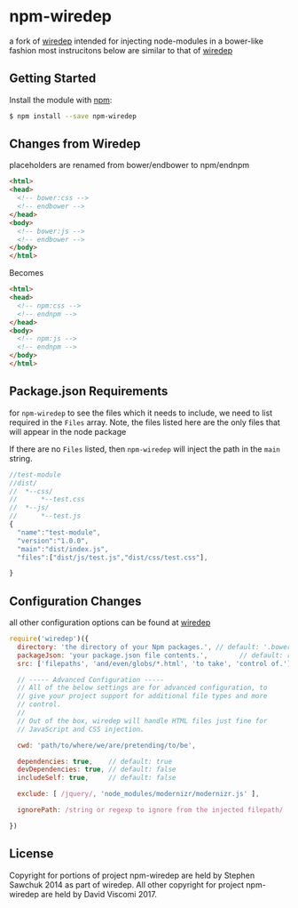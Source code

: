 # npm-wiredep
a fork of [wiredep](https://github.com/taptapship/wiredep) intended for injecting node-modules in a bower-like fashion
most instrucitons below are similar to that of [wiredep](https://github.com/taptapship/wiredep)

## Getting Started
Install the module with [npm](https://npmjs.org):


```bash
$ npm install --save npm-wiredep
```

## Changes from Wiredep
placeholders are renamed from bower/endbower to npm/endnpm

```html
<html>
<head>
  <!-- bower:css -->
  <!-- endbower -->
</head>
<body>
  <!-- bower:js -->
  <!-- endbower -->
</body>
</html>
```

Becomes

```html
<html>
<head>
  <!-- npm:css -->
  <!-- endnpm -->
</head>
<body>
  <!-- npm:js -->
  <!-- endnpm -->
</body>
</html>
```


## Package.json Requirements
for `npm-wiredep` to see the files which it needs to include, we need to list required in the `Files` array. Note, the files listed here are the only files that will appear in the node package

If there are no `Files` listed, then `npm-wiredep` will inject the path in the `main` string.

```js
//test-module
//dist/
//  *--css/
//      *--test.css
//  *--js/
//      *--test.js
{
  "name":"test-module",
  "version":"1.0.0",
  "main":"dist/index.js",
  "files":["dist/js/test.js","dist/css/test.css"],

}

```

## Configuration Changes
all other configuration options can be found at [wiredep](https://github.com/taptapship/wiredep)

```js
require('wiredep')({
  directory: 'the directory of your Npm packages.', // default: '.bowerrc'.directory || bower_components
  packageJson: 'your package.json file contents.',        // default: require('./package.json')
  src: ['filepaths', 'and/even/globs/*.html', 'to take', 'control of.'],

  // ----- Advanced Configuration -----
  // All of the below settings are for advanced configuration, to
  // give your project support for additional file types and more
  // control.
  //
  // Out of the box, wiredep will handle HTML files just fine for
  // JavaScript and CSS injection.

  cwd: 'path/to/where/we/are/pretending/to/be',

  dependencies: true,    // default: true
  devDependencies: true, // default: false
  includeSelf: true,     // default: false

  exclude: [ /jquery/, 'node_modules/modernizr/modernizr.js' ],

  ignorePath: /string or regexp to ignore from the injected filepath/

})


```



## License
Copyright for portions of project npm-wiredep are held by Stephen Sawchuk 2014 as part of wiredep. All other copyright for project npm-wiredep are held by David Viscomi 2017.
